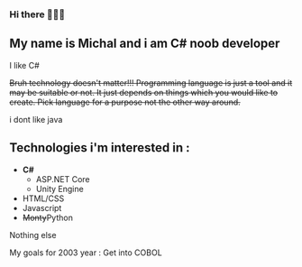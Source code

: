 ### Hi there 🥶🥶🥶
## My name is Michal and i am C# noob developer

I like C# <br>

~~Bruh technology doesn't matter!!! Programming language is just a tool and it may be suitable or not. It just depends on things which you would like to create. Pick language for a purpose not the other way around.~~

i dont like java

## Technologies i'm interested in : 
- <strong>C#</strong>
  - ASP.NET Core
  - Unity Engine
- HTML/CSS
- Javascript
- ~~Monty~~Python

Nothing else

My goals for 2003 year : Get into COBOL
